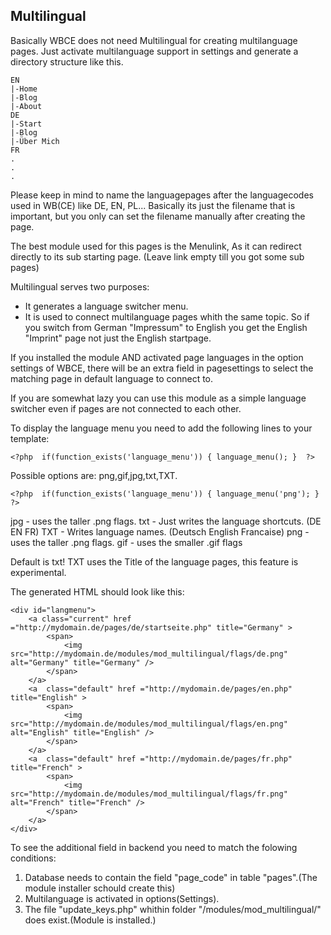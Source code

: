 Multilingual 
-----------------

Basically WBCE does not need Multilingual for creating multilanguage pages. Just activate multilanguage support in settings and generate a directory structure like this.

	EN
	|-Home
	|-Blog
	|-About
	DE
	|-Start
	|-Blog
	|-Über Mich
	FR
	.
	.
	.

Please keep in mind to name the languagepages after the languagecodes used in WB(CE) 
like DE, EN, PL... Basically its just the filename that is important, but you only can set the filename manually after creating the page. 

The best module used for this pages is the Menulink, As it can redirect directly to its sub starting page. (Leave link empty till you got some sub pages)

Multilingual serves two purposes:

- It generates a language switcher menu.  
- It is used to connect multilanguage pages whith the same topic. So if you switch from German "Impressum" to English you get the English "Imprint" page not just the English startpage.

If you installed the module AND activated page languages in the option 
settings of WBCE, there will be an extra field in pagesettings to select 
the matching page in default language to connect to.

If you are somewhat lazy you can use this module as a simple language switcher even if pages 
are not connected to each other. 

To display the language menu you need to add the following lines to your template:

	<?php  if(function_exists('language_menu')) { language_menu(); }  ?>

Possible options are:  png,gif,jpg,txt,TXT.

	<?php  if(function_exists('language_menu')) { language_menu('png'); }  ?>

jpg - uses the taller .png flags.
txt - Just writes the language shortcuts. (DE EN FR)
TXT - Writes language names. (Deutsch English Francaise)
png - uses the taller .png flags.
gif - uses the smaller .gif flags

Default is txt!
TXT uses the Title of the language pages, this feature is experimental.  

The generated HTML should look like this:

	<div id="langmenu">
		<a class="current" href ="http://mydomain.de/pages/de/startseite.php" title="Germany" >
			<span>
				<img src="http://mydomain.de/modules/mod_multilingual/flags/de.png" alt="Germany" title="Germany" />
			</span>
		</a>
		<a  class="default" href ="http://mydomain.de/pages/en.php" title="English" >
			<span>
				<img src="http://mydomain.de/modules/mod_multilingual/flags/en.png" alt="English" title="English" />
			</span>
		</a>
		<a  class="default" href ="http://mydomain.de/pages/fr.php" title="French" >
			<span>
				<img src="http://mydomain.de/modules/mod_multilingual/flags/fr.png" alt="French" title="French" />
			</span>
		</a>
	</div>



To see the additional field in backend you need to match the folowing conditions:

1. Database needs to contain the field "page_code" in table "pages".(The module installer schould create this)
2. Multilanguage is activated in options(Settings).
3. The file "update_keys.php" whithin folder "/modules/mod_multilingual/" does exist.(Module is installed.)

		

